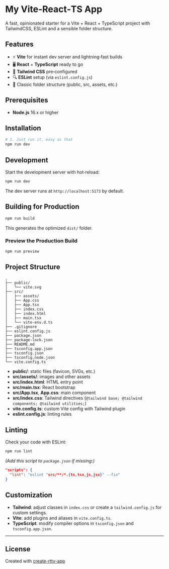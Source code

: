 # My Vite‑React‑TS App

A fast, opinionated starter for a Vite + React + TypeScript project with TailwindCSS, ESLint and a sensible folder structure.

## Features

- ⚡ **Vite** for instant dev server and lightning‑fast builds  
- 🖥️ **React** + **TypeScript** ready to go  
- 🎨 **Tailwind CSS** pre‑configured  
- 🔍 **ESLint** setup (via `eslint.config.js`)  
- 📁 Classic folder structure (public, src, assets, etc.)  

## Prerequisites

- **Node.js** 16.x or higher

## Installation

```bash
# 1. Just run it, easy as that
npm run dev
```

## Development

Start the development server with hot‑reload:

```bash
npm run dev
```

The dev server runs at `http://localhost:5173` by default.

## Building for Production

```bash
npm run build
```

This generates the optimized `dist/` folder.

### Preview the Production Build

```bash
npm run preview
```

## Project Structure

```
.
├── public/
│   └── vite.svg
├── src/
│   ├── assets/
│   ├── App.css
│   ├── App.tsx
│   ├── index.css
│   ├── index.html
│   ├── main.tsx
│   └── vite-env.d.ts
├── .gitignore
├── eslint.config.js
├── package.json
├── package-lock.json
├── README.md
├── tsconfig.app.json
├── tsconfig.json
├── tsconfig.node.json
└── vite.config.ts
```

- **public/**: static files (favicon, SVGs, etc.)  
- **src/assets/**: images and other assets  
- **src/index.html**: HTML entry point  
- **src/main.tsx**: React bootstrap  
- **src/App.tsx**, **App.css**: main component  
- **src/index.css**: Tailwind directives (`@tailwind base; @tailwind components; @tailwind utilities;`)  
- **vite.config.ts**: custom Vite config with Tailwind plugin  
- **eslint.config.js**: linting rules  

## Linting

Check your code with ESLint:

```bash
npm run lint
```

*(Add this script to `package.json` if missing:)*

```json
"scripts": {
  "lint": "eslint "src/**/*.{ts,tsx,js,jsx}" --fix"
}
```

## Customization

- **Tailwind**: adjust classes in `index.css` or create a `tailwind.config.js` for custom settings.  
- **Vite**: add plugins and aliases in `vite.config.ts`.  
- **TypeScript**: modify compiler options in `tsconfig.json` and `tsconfig.app.json`.

---

## License

Created with [create-rttv-app](https://www.npmjs.com/package/rttv)
